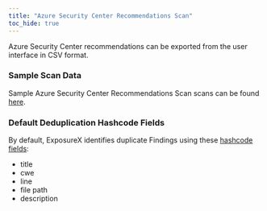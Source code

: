 ```yaml
---
title: "Azure Security Center Recommendations Scan"
toc_hide: true
---
```

Azure Security Center recommendations can be exported from the user interface in CSV format.

### Sample Scan Data
Sample Azure Security Center Recommendations Scan scans can be found [here](https://github.com/ExposureX/django-ExposureX/tree/master/unittests/scans/azure_security_center_recommendations).

### Default Deduplication Hashcode Fields
By default, ExposureX identifies duplicate Findings using these [hashcode fields](https://docs.exposurex.com/en/working_with_findings/finding_deduplication/about_deduplication/):

- title
- cwe
- line
- file path
- description
